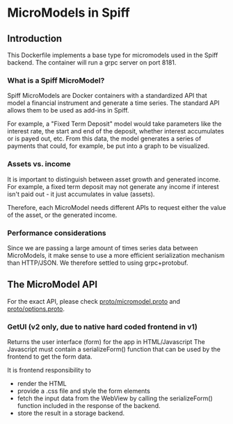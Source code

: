 # MicroModels in Spiff

## Introduction

This Dockerfile implements a base type for micromodels used in the Spiff backend.
The container will run a grpc server on port 8181.

### What is a Spiff MicroModel?

Spiff MicroModels are Docker containers with a standardized API that model
a financial instrument and generate a time series.
The standard API allows them to be used as add-ins in Spiff.

For example, a "Fixed Term Deposit" model would take parameters like the interest
rate, the start and end of the deposit, whether interest accumulates or is payed
out, etc. From this data, the model generates a series of payments that could,
for example, be put into a graph to be visualized.

### Assets vs. income

It is important to distinguish between asset growth and generated income.
For example, a fixed term deposit may not generate any income if interest isn't
paid out - it just accumulates in value (assets).

Therefore, each MicroModel needs different APIs to request either the value of
the asset, or the generated income.

### Performance considerations

Since we are passing a large amount of times series data between MicroModels,
it make sense to use a more efficient serialization mechanism than HTTP/JSON.
We therefore settled to using grpc+protobuf.


## The MicroModel API

For the exact API, please check [proto/micromodel.proto](proto/micromodel.proto)
and [proto/options.proto](proto/options.proto).

### GetUI (v2 only, due to native hard coded frontend in v1)

Returns the user interface (form) for the app in HTML/Javascript
The Javascript must contain a serializeForm() function that can be used by
the frontend to get the form data.

It is frontend responsibility to
- render the HTML
- provide a .css file and style the form elements
- fetch the input data from the WebView by calling the serializeForm() function included in the response of the backend.
- store the result in a storage backend.
